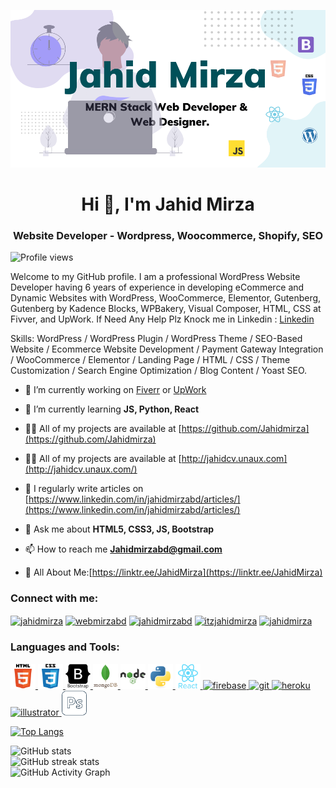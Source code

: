 ![I am Jahid Mirza](https://github.com/Jahidmirza/Jahidmirza/blob/main/Github-banner%20-f.png)


<h1 align="center">Hi 👋, I'm Jahid Mirza</h1>
<h3 align="center"> Website Developer - Wordpress, Woocommerce, Shopify, SEO </h3>

![Profile views](https://gpvc.arturio.dev/Jahidmirza) 

Welcome to my GitHub profile. I am a professional WordPress Website Developer having 6 years of experience in developing eCommerce and Dynamic Websites with WordPress, WooCommerce, Elementor, Gutenberg, Gutenberg by Kadence Blocks, WPBakery, Visual Composer, HTML, CSS at Fivver, and UpWork.
If Need Any Help Plz Knock me in Linkedin : [Linkedin](https://linkedin.com/in/jahidmirzabd)

Skills: WordPress / WordPress Plugin / WordPress Theme / SEO-Based Website / Ecommerce Website Development / Payment Gateway Integration / WooCommerce / Elementor / Landing Page / HTML / CSS / Theme Customization / Search Engine Optimization / Blog Content / Yoast SEO.
 

- 🔭 I’m currently working on [Fiverr](https://www.fiverr.com/jahidmirzabd) or [UpWork](https://www.upwork.com/freelancers/~01a985527789a8e21b)

- 🌱 I’m currently learning **JS, Python, React**

- 👨‍💻 All of my projects are available at [https://github.com/Jahidmirza](https://github.com/Jahidmirza)
- 👨‍💻 All of my projects are available at [http://jahidcv.unaux.com](http://jahidcv.unaux.com/)

- 📝 I regularly write articles on [https://www.linkedin.com/in/jahidmirzabd/articles/](https://www.linkedin.com/in/jahidmirzabd/articles/)

- 💬 Ask me about **HTML5, CSS3, JS, Bootstrap**

- 📫 How to reach me **Jahidmirzabd@gmail.com**

- 📄 All About Me:[https://linktr.ee/JahidMirza](https://linktr.ee/JahidMirza)

<h3 align="left">Connect with me:</h3>
<p align="left">
<a href="https://codepen.io/jahidmirza" target="blank"><img align="center" src="https://raw.githubusercontent.com/rahuldkjain/github-profile-readme-generator/master/src/images/icons/Social/codepen.svg" alt="jahidmirza" height="30" width="40" /></a>
<a href="https://twitter.com/webmirzabd" target="blank"><img align="center" src="https://raw.githubusercontent.com/rahuldkjain/github-profile-readme-generator/master/src/images/icons/Social/twitter.svg" alt="webmirzabd" height="30" width="40" /></a>
<a href="https://linkedin.com/in/jahidmirzabd" target="blank"><img align="center" src="https://raw.githubusercontent.com/rahuldkjain/github-profile-readme-generator/master/src/images/icons/Social/linked-in-alt.svg" alt="jahidmirzabd" height="30" width="40" /></a>
<a href="https://fb.com/itzjahidmirza" target="blank"><img align="center" src="https://raw.githubusercontent.com/rahuldkjain/github-profile-readme-generator/master/src/images/icons/Social/facebook.svg" alt="itzjahidmirza" height="30" width="40" /></a>
<a href="https://instagram.com/jahidmirza" target="blank"><img align="center" src="https://raw.githubusercontent.com/rahuldkjain/github-profile-readme-generator/master/src/images/icons/Social/instagram.svg" alt="jahidmirza" height="30" width="40" /></a>
</p>

<h3 align="left">Languages and Tools:</h3>
<p align="left"> 
<a href="https://www.w3.org/html/" target="_blank"> <img src="https://raw.githubusercontent.com/devicons/devicon/master/icons/html5/html5-original-wordmark.svg" alt="html5" width="40" height="40"/> </a> 
<a href="https://www.w3schools.com/css/" target="_blank"> <img src="https://raw.githubusercontent.com/devicons/devicon/master/icons/css3/css3-original-wordmark.svg" alt="css3" width="40" height="40"/> </a>
<a href="https://getbootstrap.com" target="_blank"> <img src="https://raw.githubusercontent.com/devicons/devicon/master/icons/bootstrap/bootstrap-plain-wordmark.svg" alt="bootstrap" width="40" height="40"/> </a> 
<a href="https://www.mongodb.com/" target="_blank"> <img src="https://raw.githubusercontent.com/devicons/devicon/master/icons/mongodb/mongodb-original-wordmark.svg" alt="mongodb" width="40" height="40"/> </a> 
<a href="https://nodejs.org" target="_blank"> <img src="https://raw.githubusercontent.com/devicons/devicon/master/icons/nodejs/nodejs-original-wordmark.svg" alt="nodejs" width="40" height="40"/> </a>
<a href="https://www.python.org" target="_blank"> <img src="https://raw.githubusercontent.com/devicons/devicon/master/icons/python/python-original.svg" alt="python" width="40" height="40"/> </a> 
<a href="https://reactjs.org/" target="_blank"> <img src="https://raw.githubusercontent.com/devicons/devicon/master/icons/react/react-original-wordmark.svg" alt="react" width="40" height="40"/> </a> 
<a href="https://firebase.google.com/" target="_blank"> <img src="https://www.vectorlogo.zone/logos/firebase/firebase-icon.svg" alt="firebase" width="40" height="40"/> </a> 
<a href="https://git-scm.com/" target="_blank"> <img src="https://www.vectorlogo.zone/logos/git-scm/git-scm-icon.svg" alt="git" width="40" height="40"/> </a> 
<a href="https://heroku.com" target="_blank"> <img src="https://www.vectorlogo.zone/logos/heroku/heroku-icon.svg" alt="heroku" width="40" height="40"/> </a> 
<a href="https://www.adobe.com/in/products/illustrator.html" target="_blank"> <img src="https://www.vectorlogo.zone/logos/adobe_illustrator/adobe_illustrator-icon.svg" alt="illustrator" width="40" height="40"/> </a> 
<a href="https://www.photoshop.com/en" target="_blank"> <img src="https://raw.githubusercontent.com/devicons/devicon/master/icons/photoshop/photoshop-line.svg" alt="photoshop" width="40" height="40"/> </a> 
</p>

[![Top Langs](https://github-readme-stats.vercel.app/api/top-langs/?username=Jahidmirza)](https://github.com/Jahidmirza/github-readme-stats)

![GitHub stats](https://github-readme-stats.vercel.app/api?username=Jahidmirza&show_icons=true)  
![GitHub streak stats](https://github-readme-streak-stats.herokuapp.com/?user=Jahidmirza)  
![GitHub Activity Graph](https://activity-graph.herokuapp.com/graph?username=Jahidmirza)  
